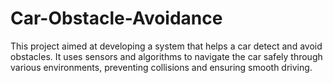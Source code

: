 # Car-Obstacle-Avoidance
This project aimed at developing a system that helps a car detect and avoid obstacles. It uses sensors and algorithms to navigate the car safely through various environments, preventing collisions and ensuring smooth driving.
